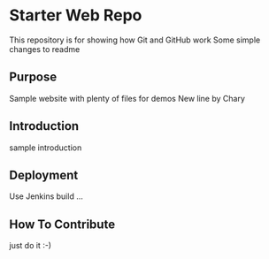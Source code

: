 # Starter Web Repo

This repository is for showing how Git and GitHub work
Some simple changes to readme

## Purpose

Sample website with plenty of files for demos
New line by Chary

## Introduction

sample introduction

## Deployment

Use Jenkins build ...

## How To Contribute

just do it :-)


